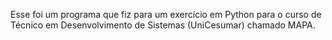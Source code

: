 Esse foi um programa que fiz para um exercício em Python para o curso de Técnico em Desenvolvimento de Sistemas (UniCesumar) chamado MAPA. 
